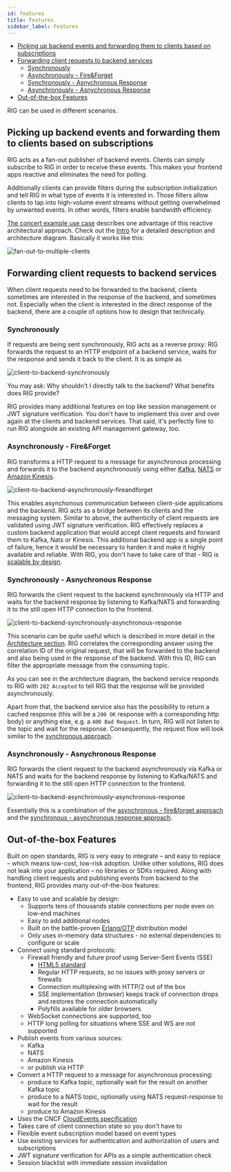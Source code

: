 ```yaml
---
id: features
title: Features
sidebar_label: Features
---
```


* [Picking up backend events and forwarding them to clients based on subscriptions](#picking-up-backend-events-and-forwarding-them-to-clients-based-on-subscriptions)
* [Forwarding client requests to backend services](#forwarding-client-requests-to-backend-services)
  * [Synchronously](#synchronously)
  * [Asynchronously - Fire&Forget](#asynchronously---fireforget)
  * [Synchronously - Asnychronous Response](#synchronously---asnychronous-response)
  * [Asynchronously - Asnychronous Response](#asynchronously---asnychronous-response)
* [Out-of-the-box Features](#out-of-the-box-features)

RIG can be used in different scenarios.

## Picking up backend events and forwarding them to clients based on subscriptions

RIG acts as a fan-out publisher of backend events. Clients can simply subscribe to RIG in order to receive these events. This makes your frontend apps reactive and eliminates the need for polling.

Additionally clients can provide filters during the subscription initialization and tell RIG in what type of events it is interested in. Those filters allow clients to tap into high-volume event streams without getting overwhelmed by unwanted events. In other words, filters enable bandwidth efficiency.

[The concert example use case](https://accenture.github.io/reactive-interaction-gateway/docs/intro.html#use-case-real-time-updates) describes one advantage of this reactive architectural approach. Check out the [Intro](https://accenture.github.io/reactive-interaction-gateway/docs/intro.html#reactive-interaction-gateway) for a detailed description and architecture diagram. Basically it works like this:

![fan-out-to-multiple-clients](./assets/features-fan-out-to-multiple-clients.png)

## Forwarding client requests to backend services

When client requests need to be forwarded to the backend, clients sometimes are interested in the response of the backend, and sometimes not. Especially when the client is interested in the direct response of the backend, there are a couple of options how to design that technically.

### Synchronously

If requests are being sent synchronously, RIG acts as a reverse proxy: RIG forwards the request to an HTTP endpoint of a backend service, waits for the response and sends it back to the client. It is as simple as

![client-to-backend-synchronously](./assets/features-client-to-backend-synchronously.png)

You may ask: Why shouldn't I directly talk to the backend? What benefits does RIG provide?

RIG provides many additional features on top like session management or JWT signature verification. You don't have to implement this over and over again at the clients and backend services. That said, it's perfectly fine to run RIG alongside an existing API management gateway, too.

### Asynchronously - Fire&Forget

RIG transforms a HTTP request to a message for asynchronous processing and forwards it to the backend asynchronously using either [Kafka](https://kafka.apache.org/), [NATS](https://nats.io/) or [Amazon Kinesis](https://aws.amazon.com/kinesis/).

![client-to-backend-asynchronously-fireandforget](./assets/features-client-to-backend-asynchronously-fireandforget.png)

This enables asynchonous communication between client-side applications and the backend. RIG acts as a bridge between its clients and the messaging system. Similar to above, the authenticity of client requests are validated using JWT signature verification. RIG effectively replaces a custom backend application that would accept client requests and forward them to Kafka, Nats or Kinesis. This additional backend app is a single point of failure, hence it would be necessary to harden it and make it highly available and reliable. With RIG, you don't have to take care of that - RIG is [scalable by design](https://accenture.github.io/reactive-interaction-gateway/docs/features.html#out-of-the-box-features).

### Synchronously - Asnychronous Response

RIG forwards the client request to the backend synchronously via HTTP and waits for the backend response by listening to Kafka/NATS and forwarding it to the still open HTTP connection to the frontend.

![client-to-backend-synchronously-asynchronous-response](./assets/features-client-to-backend-synchronously-asynchronous-response.png)

This scenario can be quite useful which is described in more detail in the [Architecture section](https://accenture.github.io/reactive-interaction-gateway/docs/architecture.html#providing-a-synchronous-api-for-asynchronous-back-end-services). RIG correlates the corresponding answer using the correlation ID of the original request, that will be forwarded to the backend and also being used in the response of the backend. With this ID, RIG can filter the appropriate message from the consuming topic.

As you can see in the architecture diagram, the backend service responds to RIG with `202 Accepted` to tell RIG that the response will be provided asynchronously.

Apart from that, the backend service also has the possibility to return a cached response (this will be a `200 OK` response with a corresponding http body) or anything else, e.g. a `400 Bad Request`. In turn, RIG will not listen to the topic and wait for the response. Consequently, the request flow will look similar to the [synchronous approach](#synchronously).

### Asynchronously - Asnychronous Response

RIG forwards the client request to the backend asynchronously via Kafka or NATS and waits for the backend response by listening to Kafka/NATS and forwarding it to the still open HTTP connection to the frontend.

![client-to-backend-asynchronously-asynchronous-response](./assets/features-client-to-backend-asynchronously-asynchronous-response.png)

Essentially this is a combination of the [asynchronous - fire&forget approach](#asynchronously---fireforget) and the [synchronous - asynchronous response approach](#synchronously---asnychronous-response).

## Out-of-the-box Features  

Built on open standards, RIG is very easy to integrate – and easy to replace – which means low-cost, low-risk adoption. Unlike other solutions, RIG does not leak into your application – no libraries or SDKs required. Along with handling client requests and publishing events from backend to the frontend, RIG provides many out-of-the-box features:

- Easy to use and scalable by design:
  - Supports tens of thousands stable connections per node even on low-end machines
  - Easy to add additional nodes
  - Built on the battle-proven [Erlang/OTP](http://www.erlang.org/) distribution model
  - Only uses in-memory data structures - no external dependencies to configure or scale
- Connect using standard protocols:
  - Firewall friendly and future proof using Server-Sent Events (SSE)
    - [HTML5 standard](https://html.spec.whatwg.org/multipage/server-sent-events.html#server-sent-events)
    - Regular HTTP requests, so no issues with proxy servers or firewalls
    - Connection multiplexing with HTTP/2 out of the box
    - SSE implementation (browser) keeps track of connection drops and restores the connection automatically
    - Polyfills available for older browsers
  - WebSocket connections are supported, too
  - HTTP long polling for situations where SSE and WS are not supported
- Publish events from various sources:
  - Kafka
  - NATS
  - Amazon Kinesis
  - or publish via HTTP
- Convert a HTTP request to a message for asynchronous processing:
  - produce to Kafka topic, optionally wait for the result on another Kafka topic
  - produce to a NATS topic, optionally using NATS request-response to wait for the result
  - produce to Amazon Kinesis
- Uses the CNCF [CloudEvents specification](https://cloudevents.io/)
- Takes care of client connection state so you don't have to
- Flexible event subscription model based on event types
- Use existing services for authentication and authorization of users and subscriptions
- JWT signature verification for APIs as a simple authentication check
- Session blacklist with immediate session invalidation
